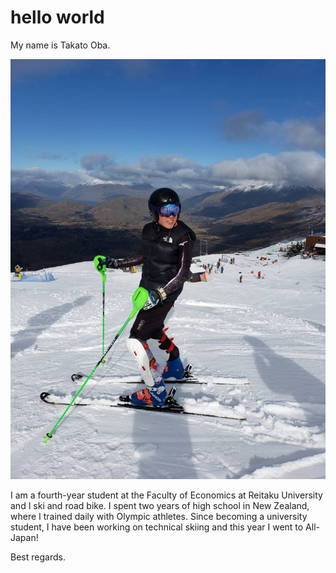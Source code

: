 # hello world 

 My name is Takato Oba.
 
 ![TakatoOba](IMG_1041.JPG)


I am a fourth-year student at the Faculty of Economics at Reitaku University and I ski and road bike.
I spent two years of high school in New Zealand, where I trained daily with Olympic athletes.
Since becoming a university student, I have been working on technical skiing and this year I went to All-Japan!


Best regards.